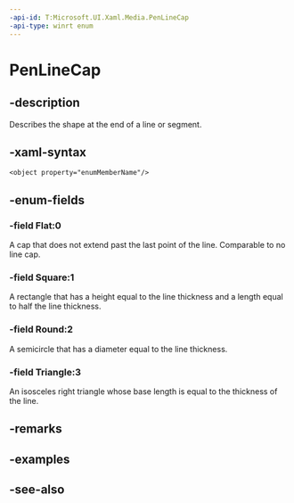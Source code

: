 ```yaml
---
-api-id: T:Microsoft.UI.Xaml.Media.PenLineCap
-api-type: winrt enum
---
```


<!-- Enumeration syntax
public enum Windows.UI.Xaml.Media.PenLineCap : int
-->

# PenLineCap

## -description
Describes the shape at the end of a line or segment.

## -xaml-syntax
```xaml
<object property="enumMemberName"/>
```


## -enum-fields
### -field Flat:0
A cap that does not extend past the last point of the line. Comparable to no line cap.

### -field Square:1
A rectangle that has a height equal to the line thickness and a length equal to half the line thickness.

### -field Round:2
A semicircle that has a diameter equal to the line thickness.

### -field Triangle:3
An isosceles right triangle whose base length is equal to the thickness of the line.


## -remarks

## -examples

## -see-also
